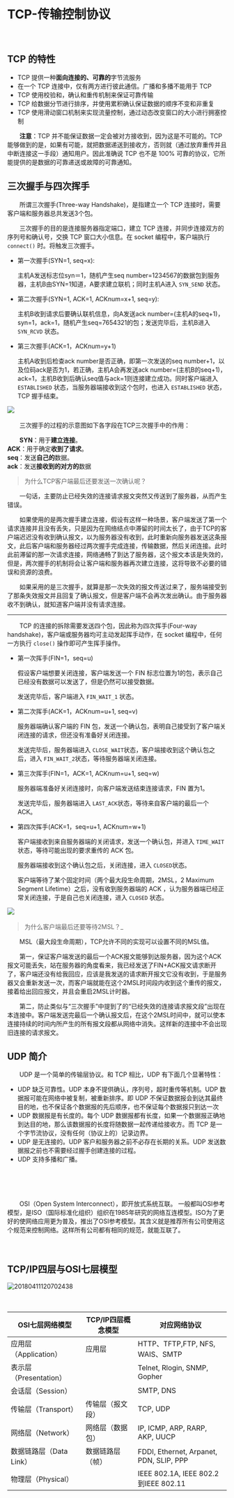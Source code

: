 # TCP-传输控制协议

　　‍

## TCP 的特性

* TCP 提供一种**面向连接的、可靠的**字节流服务
* 在一个 TCP 连接中，仅有两方进行彼此通信。广播和多播不能用于 TCP
* TCP 使用校验和，确认和重传机制来保证可靠传输
* TCP 给数据分节进行排序，并使用累积确认保证数据的顺序不变和非重复
* TCP 使用滑动窗口机制来实现流量控制，通过动态改变窗口的大小进行拥塞控制

　　**注意**：TCP 并不能保证数据一定会被对方接收到，因为这是不可能的。TCP 能够做到的是，如果有可能，就把数据递送到接收方，否则就（通过放弃重传并且中断连接这一手段）通知用户。因此准确说 TCP 也不是 100% 可靠的协议，它所能提供的是数据的可靠递送或故障的可靠通知。

## 三次握手与四次挥手

　　所谓三次握手(Three-way Handshake)，是指建立一个 TCP 连接时，需要客户端和服务器总共发送3个包。

　　三次握手的目的是连接服务器指定端口，建立 TCP 连接，并同步连接双方的序列号和确认号，交换 TCP 窗口大小信息。在 socket 编程中，客户端执行 `connect()`​ 时。将触发三次握手。

* 第一次握手(SYN=1, seq=x):

  主机A发送标志位syn＝1，随机产生seq number=1234567的数据包到服务器，主机B由SYN=1知道，A要求建立联机；同时主机A进入 `SYN_SEND`​ 状态。
* 第二次握手(SYN=1, ACK=1, ACKnum=x+1, seq=y):

  主机B收到请求后要确认联机信息，向A发送ack number=(主机A的seq+1)，syn=1，ack=1，随机产生seq=7654321的包；发送完毕后，主机B进入 `SYN_RCVD`​ 状态。
* 第三次握手(ACK=1，ACKnum=y+1)

  主机A收到后检查ack number是否正确，即第一次发送的seq number+1，以及位码ack是否为1，若正确，主机A会再发送ack number=(主机B的seq+1)，ack=1，主机B收到后确认seq值与ack=1则连接建立成功。同时客户端进入 `ESTABLISHED`​ 状态，当服务器端接收到这个包时，也进入 `ESTABLISHED`​ 状态，TCP 握手结束。

​![](assets/image-20230217161858104-20230610173813-9hu65o7.png)​

　　三次握手的过程的示意图如下各字段在TCP三次握手中的作用：

　　**SYN**：用于**建立连接**。  
**ACK**：用于确定**收到了请求**。  
**seq**：发送**自己的**数据。  
**ack**：发送**接收到的对方的**数据

> 为什么TCP客户端最后还要发送一次确认呢？

　　一句话，主要防止已经失效的连接请求报文突然又传送到了服务器，从而产生错误。

　　如果使用的是两次握手建立连接，假设有这样一种场景，客户端发送了第一个请求连接并且没有丢失，只是因为在网络结点中滞留的时间太长了，由于TCP的客户端迟迟没有收到确认报文，以为服务器没有收到，此时重新向服务器发送这条报文，此后客户端和服务器经过两次握手完成连接，传输数据，然后关闭连接。此时此前滞留的那一次请求连接，网络通畅了到达了服务器，这个报文本该是失效的，但是，两次握手的机制将会让客户端和服务器再次建立连接，这将导致不必要的错误和资源的浪费。

　　如果采用的是三次握手，就算是那一次失效的报文传送过来了，服务端接受到了那条失效报文并且回复了确认报文，但是客户端不会再次发出确认。由于服务器收不到确认，就知道客户端并没有请求连接。

---

　　TCP 的连接的拆除需要发送四个包，因此称为四次挥手(Four-way handshake)，客户端或服务器均可主动发起挥手动作，在 socket 编程中，任何一方执行 `close()`​ 操作即可产生挥手操作。

* 第一次挥手(FIN=1，seq=u)

  假设客户端想要关闭连接，客户端发送一个 FIN 标志位置为1的包，表示自己已经没有数据可以发送了，但是仍然可以接受数据。

  发送完毕后，客户端进入 `FIN_WAIT_1`​ 状态。
* 第二次挥手(ACK=1，ACKnum=u+1, seq=v)

  服务器端确认客户端的 FIN 包，发送一个确认包，表明自己接受到了客户端关闭连接的请求，但还没有准备好关闭连接。

  发送完毕后，服务器端进入 `CLOSE_WAIT`​ 状态，客户端接收到这个确认包之后，进入 `FIN_WAIT_2`​ 状态，等待服务器端关闭连接。
* 第三次挥手(FIN=1，ACK=1, ACKnum=u+1, seq=w)

  服务器端准备好关闭连接时，向客户端发送结束连接请求，FIN 置为1。

  发送完毕后，服务器端进入 `LAST_ACK`​ 状态，等待来自客户端的最后一个ACK。
* 第四次挥手(ACK=1，seq=u+1, ACKnum=w+1)

  客户端接收到来自服务器端的关闭请求，发送一个确认包，并进入 `TIME_WAIT`​状态，等待可能出现的要求重传的 ACK 包。

  服务器端接收到这个确认包之后，关闭连接，进入 `CLOSED`​ 状态。

  客户端等待了某个固定时间（两个最大段生命周期，2MSL，2 Maximum Segment Lifetime）之后，没有收到服务器端的 ACK ，认为服务器端已经正常关闭连接，于是自己也关闭连接，进入 `CLOSED`​ 状态。

​![](assets/image-20230217162106119-20230610173813-gvzu08m.png)​

> 为什么客户端最后还要等待2MSL？_

　　MSL（最大段生命周期），TCP允许不同的实现可以设置不同的MSL值。

　　第一，保证客户端发送的最后一个ACK报文能够到达服务器，因为这个ACK报文可能丢失，站在服务器的角度看来，我已经发送了FIN+ACK报文请求断开了，客户端还没有给我回应，应该是我发送的请求断开报文它没有收到，于是服务器又会重新发送一次，而客户端就能在这个2MSL时间段内收到这个重传的报文，接着给出回应报文，并且会重启2MSL计时器。

　　第二，防止类似与“三次握手”中提到了的“已经失效的连接请求报文段”出现在本连接中。客户端发送完最后一个确认报文后，在这个2MSL时间中，就可以使本连接持续的时间内所产生的所有报文段都从网络中消失。这样新的连接中不会出现旧连接的请求报文。

## UDP 简介

　　UDP 是一个简单的传输层协议。和 TCP 相比，UDP 有下面几个显著特性：

* UDP 缺乏可靠性。UDP 本身不提供确认，序列号，超时重传等机制。UDP 数据报可能在网络中被复制，被重新排序。即 UDP 不保证数据报会到达其最终目的地，也不保证各个数据报的先后顺序，也不保证每个数据报只到达一次
* UDP 数据报是有长度的。每个 UDP 数据报都有长度，如果一个数据报正确地到达目的地，那么该数据报的长度将随数据一起传递给接收方。而 TCP 是一个字节流协议，没有任何（协议上的）记录边界。
* UDP 是无连接的。UDP 客户和服务器之前不必存在长期的关系。UDP 发送数据报之前也不需要经过握手创建连接的过程。
* UDP 支持多播和广播。

　　‍

　　‍

　　OSI（Open System Interconnect），即开放式系统互联。  一般都叫OSI参考模型，是ISO（国际标准化组织）组织在1985年研究的网络互连模型。ISO为了更好的使网络应用更为普及，推出了OSI参考模型。其含义就是推荐所有公司使用这个规范来控制网络。这样所有公司都有相同的规范，就能互联了。

　　‍

## TCP/IP四层与OSI七层模型

​![20180411120702438](assets/20180411120702438-20230807133407-mz5c9mh.png)​

　　‍

|OSI七层网络模型|TCP/IP四层概念模型|对应网络协议|
| -------------------------| -----------------------------------------------| -----------------------------------------|
|应用层（Application）|应用层<br />|HTTP、TFTP,FTP, NFS, WAIS、SMTP|
|表示层（Presentation）||Telnet, Rlogin, SNMP, Gopher|
|会话层（Session）||SMTP, DNS|
|传输层（Transport）|传输层（报文段）|TCP, UDP|
|网络层（Network）|网络层（数据包）|IP, ICMP, ARP, RARP, AKP, UUCP|
|数据链路层（Data Link）|数据链路层（帧）<br />|FDDI, Ethernet, Arpanet, PDN, SLIP, PPP|
|物理层（Physical）||IEEE 802.1A, IEEE 802.2到IEEE 802.11|

　　‍
